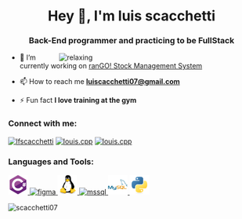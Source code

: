<h1 align="center">Hey 👋, I'm luis scacchetti</h1>
<h3 align="center">Back-End programmer and practicing to be FullStack</h3>
<img align="right" alt="relaxing" width=400 src="https://i.pinimg.com/originals/ad/fc/cd/adfccd6a72515359c1c283f912b67616.gif">

- 🔭 I’m currently working on [ranGO! Stock Management System](https://github.com/scacchetti07/ranGO)

- 📫 How to reach me **luiscacchetti07@gmail.com**

- ⚡ Fun fact **I love training at the gym**

<h3 align="left">Connect with me:</h3>
<p align="left">
<a href="https://linkedin.com/in/lfscacchetti" target="blank"><img align="center" src="https://raw.githubusercontent.com/rahuldkjain/github-profile-readme-generator/master/src/images/icons/Social/linked-in-alt.svg" alt="lfscacchetti" height="30" width="40" /></a>
<a href="https://instagram.com/louis.cpp" target="blank"><img align="center" src="https://raw.githubusercontent.com/rahuldkjain/github-profile-readme-generator/master/src/images/icons/Social/instagram.svg" alt="louis.cpp" height="30" width="40" /></a>
<a href="https://discord.gg/louis.cpp" target="blank"><img align="center" src="https://raw.githubusercontent.com/rahuldkjain/github-profile-readme-generator/master/src/images/icons/Social/discord.svg" alt="louis.cpp" height="30" width="40" /></a>
</p>

<h3 align="left">Languages and Tools:</h3>
<p align="left"> <a href="https://www.w3schools.com/cs/" target="_blank" rel="noreferrer"> <img src="https://raw.githubusercontent.com/devicons/devicon/master/icons/csharp/csharp-original.svg" alt="csharp" width="40" height="40"/> </a> <a href="https://www.figma.com/" target="_blank" rel="noreferrer"> <img src="https://www.vectorlogo.zone/logos/figma/figma-icon.svg" alt="figma" width="40" height="40"/> </a> <a href="https://www.linux.org/" target="_blank" rel="noreferrer"> <img src="https://raw.githubusercontent.com/devicons/devicon/master/icons/linux/linux-original.svg" alt="linux" width="40" height="40"/> </a> <a href="https://www.microsoft.com/en-us/sql-server" target="_blank" rel="noreferrer"> <img src="https://www.svgrepo.com/show/303229/microsoft-sql-server-logo.svg" alt="mssql" width="40" height="40"/> </a> <a href="https://www.mysql.com/" target="_blank" rel="noreferrer"> <img src="https://raw.githubusercontent.com/devicons/devicon/master/icons/mysql/mysql-original-wordmark.svg" alt="mysql" width="40" height="40"/> </a> <a href="https://www.python.org" target="_blank" rel="noreferrer"> <img src="https://raw.githubusercontent.com/devicons/devicon/master/icons/python/python-original.svg" alt="python" width="40" height="40"/> </a> </p>

<p><img align="center" src="https://github-readme-stats.vercel.app/api/top-langs?username=scacchetti07&show_icons=true&locale=en&layout=compact" alt="scacchetti07" /></p>

